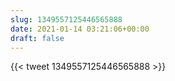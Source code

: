 ```yaml
---
slug: 1349557125446565888
date: 2021-01-14 03:21:06+00:00
draft: false
---
```


{{< tweet 1349557125446565888 >}}

